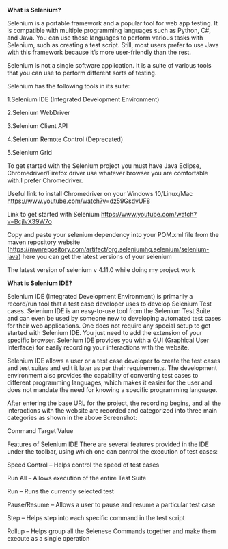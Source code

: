 **What is Selenium?**

Selenium is a portable framework and a popular tool for web app testing. It is compatible with multiple programming languages such as Python, C#, and Java. You can use those languages to perform various tasks with Selenium, such as creating a test script. Still, most users prefer to use Java with this framework because it’s more user-friendly than the rest. 

Selenium is not a single software application. It is a suite of various tools that you can use to perform different sorts of testing.


Selenium has the following tools in its suite:

1.Selenium IDE (Integrated Development Environment)

2.Selenium WebDriver

3.Selenium Client API

4.Selenium Remote Control (Deprecated)

5.Selenium Grid


To get started with the Selenium project you must have Java Eclipse, Chromedriver/Firefox driver use whatever browser you are comfortable with.I prefer Chromedriver.

Useful link to install Chromedriver on your Windows 10/Linux/Mac https://www.youtube.com/watch?v=dz59GsdvUF8

Link to get started with Selenium  https://www.youtube.com/watch?v=BcjlvX39W7o

Copy and paste your selenium dependency into your POM.xml file from the maven repository website (https://mvnrepository.com/artifact/org.seleniumhq.selenium/selenium-java) here you can get the latest versions of your selenium 

The latest version of selenium v 4.11.0 while doing my project work


**What is Selenium IDE?**

Selenium IDE (Integrated Development Environment) is primarily a record/run tool that a test case developer uses to develop Selenium Test cases. Selenium IDE is an easy-to-use tool from the Selenium Test Suite and can even be used by someone new to developing automated test cases for their web applications. One does not require any special setup to get started with Selenium IDE. You just need to add the extension of your specific browser. Selenium IDE provides you with a GUI (Graphical User Interface) for easily recording your interactions with the website.


Selenium IDE allows a user or a test case developer to create the test cases and test suites and edit it later as per their requirements. The development environment also provides the capability of converting test cases to different programming languages, which makes it easier for the user and does not mandate the need for knowing a specific programming language.


After entering the base URL for the project, the recording begins, and all the interactions with the website are recorded and categorized into three main categories as shown in the above Screenshot:

Command
Target
Value

Features of Selenium IDE
There are several features provided in the IDE under the toolbar, using which one can control the execution of test cases:

Speed Control – Helps control the speed of test cases

Run All – Allows execution of the entire Test Suite

Run – Runs the currently selected test

Pause/Resume – Allows a user to pause and resume a particular test case

Step – Helps step into each specific command in the test script

Rollup – Helps group all the Selenese Commands together and make them execute as a single operation
